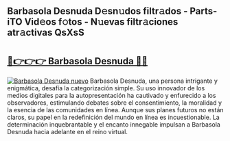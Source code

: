 ## Barbasola Desnuda D𝚎sn𝚞dos filtr𝚊dos - Parts-iTO Vid𝚎os f𝚘tos - N𝚞evas filtr𝚊ciones atr𝚊ctivas QsXsS

# <h2><a href="http://mbawfh.tromn.icu/?c=Barbasola+Desnuda">🔗👉👉👉 Barbasola Desnuda 🔗🔗</a></h2>

[![Barbasola Desnuda nuevo](https://i.imgur.com/pEAQMta.gif)](http://mbawfh.tromn.icu/?c=Barbasola+Desnuda)
Barbasola Desnuda, una persona intrigante y enigmática, desafía la categorización simple. Su uso innovador de los medios digitales para la autopresentación ha cautivado y enfurecido a los observadores, estimulando debates sobre el consentimiento, la moralidad y la esencia de las comunidades en línea. Aunque sus planes futuros no están claros, su papel en la redefinición del mundo en línea es incuestionable. La determinación inquebrantable y el encanto innegable impulsan a Barbasola Desnuda hacia adelante en el reino virtual.
